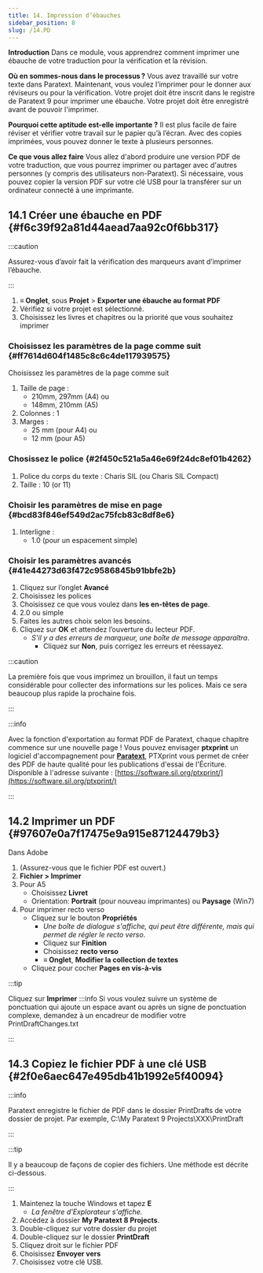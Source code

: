 ```yaml
---
title: 14. Impression d’ébauches
sidebar_position: 8
slug: /14.PD
---
```




**Introduction** Dans ce module, vous apprendrez comment imprimer une ébauche de votre traduction pour la vérification et la révision.


**Où en sommes-nous dans le processus ?** Vous avez travaillé sur votre texte dans Paratext. Maintenant, vous voulez l’imprimer pour le donner aux réviseurs ou pour la vérification. Votre projet doit être inscrit dans le registre de Paratext 9 pour imprimer une ébauche. Votre projet doit être enregistré avant de pouvoir l'imprimer.


**Pourquoi cette aptitude est-elle importante ?** Il est plus facile de faire réviser et vérifier votre travail sur le papier qu’à l’écran. Avec des copies imprimées, vous pouvez donner le texte à plusieurs personnes.


**Ce que vous allez faire**  Vous allez d'abord produire une version PDF de votre traduction, que vous pourrez imprimer ou partager avec d'autres personnes (y compris des utilisateurs non-Paratext). Si nécessaire, vous pouvez copier la version PDF sur votre clé USB pour la transférer sur un ordinateur connecté à une imprimante.


## 14.1 Créer une ébauche en PDF {#f6c39f92a81d44aead7aa92c0f6bb317}


:::caution

Assurez-vous d’avoir fait la vérification des marqueurs avant d’imprimer l’ébauche.

:::



1. **≡ Onglet**, sous **Projet** &gt; **Exporter une ébauche au format PDF**
1. Vérifiez si votre projet est sélectionné.
1. Choisissez les livres et chapitres ou la priorité que vous souhaitez imprimer

### Choisissez les paramètres de la page comme suit {#ff7614d604f1485c8c6c4de117939575}


Choisissez les paramètres de la page comme suit

1. Taille de page :
    - 210mm, 297mm (A4) ou
    - 148mm, 210mm (A5)
1. Colonnes : 1
1. Marges :
    - 25 mm (pour A4) ou
    - 12 mm (pour A5)

### Chosissez le police {#2f450c521a5a46e69f24dc8ef01b4262}

1. Police du corps du texte : Charis SIL (ou Charis SIL Compact)
1. Taille : 10 (or 11)

### Choisir les paramètres de mise en page {#bcd83f846ef549d2ac75fcb83c8df8e6}

1. Interligne :
    - 1.0 (pour un espacement simple)

### Choisir les paramètres avancés {#41e44273d63f472c9586845b91bbfe2b}

1. Cliquez sur l’onglet **Avancé**
1. Choisissez les polices
1. Choisissez ce que vous voulez dans **les en-têtes de page**.
1. 2.0 ou simple
1. Faites les autres choix selon les besoins.
1. Cliquez sur **OK** et attendez l’ouverture du lecteur PDF.
    - *S'il y a des erreurs de marqueur, une boîte de message apparaîtra*.
        - Cliquez sur **Non**, puis corrigez les erreurs et réessayez.

:::caution

La première fois que vous imprimez un brouillon, il faut un temps considérable pour collecter des informations sur les polices. Mais ce sera beaucoup plus rapide la prochaine fois.

:::




:::info

Avec la fonction d'exportation au format PDF de Paratext, chaque chapitre commence sur une nouvelle page ! Vous pouvez envisager **ptxprint** un logiciel d'accompagnement pour [**Paratext**](https://paratext.org/), PTXprint vous permet de créer des PDF de haute qualité pour les publications d'essai de l'Écriture. Disponible à l'adresse suivante : [https://software.sil.org/ptxprint/](https://software.sil.org/ptxprint/)

:::




## 14.2 Imprimer un PDF {#97607e0a7f17475e9a915e87124479b3}


Dans Adobe

1. (Assurez-vous que le fichier PDF est ouvert.)
1. **Fichier &gt; Imprimer**
1. Pour A5
    - Choisissez **Livret**
    - Orientation: **Portrait** (pour nouveau imprimantes) ou **Paysage** (Win7)
1. Pour imprimer recto verso
    - Cliquez sur le bouton **Propriétés**
        - _Une boîte de dialogue s'affiche, qui peut être différente, mais qui permet de régler le recto verso_.
        - Cliquez sur **Finition**
        - Choisissez **recto verso**
        - **≡ Onglet**, **Modifier la collection de textes**  
    - Cliquez pour cocher **Pages en vis-à-vis**

:::tip

Cliquez sur **Imprimer** :::info Si vous voulez suivre un système de ponctuation qui ajoute un espace avant ou après un signe de ponctuation complexe, demandez à un encadreur de modifier votre PrintDraftChanges.txt

:::




## 14.3 Copiez le fichier PDF à une clé USB {#2f0e6aec647e495db41b1992e5f40094}


:::info

Paratext enregistre le fichier de PDF dans le dossier PrintDrafts de votre dossier de projet. Par exemple, C:\\My Paratext 9 Projects\\XXX\\PrintDraft

:::




:::tip

Il y a beaucoup de façons de copier des fichiers. Une méthode est décrite ci-dessous.

:::



1. Maintenez la touche Windows et tapez **E**
    - _La fenêtre d'Explorateur s'affiche._
1. Accédez à dossier **My Paratext 8 Projects**.
1. Double-cliquez sur votre dossier du projet
1. Double-cliquez sur le dossier **PrintDraft**
1. Cliquez droit sur le fichier PDF
1. Choisissez **Envoyer vers**
1. Choisissez votre clé USB.

